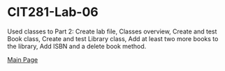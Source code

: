 # CIT281-Lab-06

 Used classes to Part 2: Create lab file, Classes overview, Create and test Book class, Create and test Library class, Add at least two more books to the library, Add   ISBN and a delete book method.
 
 [Main Page](https://c-stockdale.github.io/)
